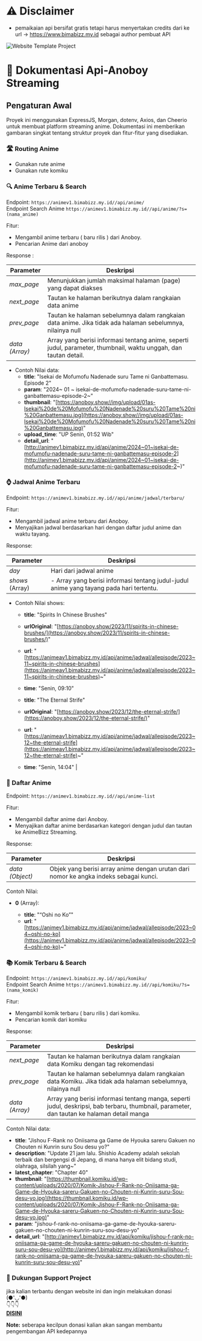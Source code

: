 # ⚠️ Disclaimer

 - pemaikaian api bersifat gratis tetapi harus menyertakan credits dari ke url ->
   https://www.bimabizz.my.id sebagai author pembuat API

![Website Template Project](https://github.com/BimaBizz/Api-Anoboy-Docs/assets/98264074/21e0e364-8065-4e8f-a10e-dac7d3380143)

# 📘 Dokumentasi Api-Anoboy Streaming

## Pengaturan Awal

Proyek ini menggunakan ExpressJS, Morgan, dotenv, Axios, dan Cheerio untuk membuat platform streaming anime. Dokumentasi ini memberikan gambaran singkat tentang struktur proyek dan fitur-fitur yang disediakan.

### 🛣️ Routing Anime

-   Gunakan rute anime
-   Gunakan rute komiku

### 🔍 Anime Terbaru & Search

Endpoint: `https://animev1.bimabizz.my.id//api/anime/` <br/>
Endpoint Search Anime `https://animev1.bimabizz.my.id//api/anime/?s=(nama_anime)`

Fitur:

-   Mengambil anime terbaru ( baru rilis ) dari Anoboy.
-   Pencarian Anime dari anoboy

Response : 

|Parameter|Deskripsi  |
|--|--|
| *max_page* | Menunjukkan jumlah maksimal halaman (page) yang dapat diakses |
| *next_page* | Tautan ke halaman berikutnya dalam rangkaian data anime |
| *prev_page* | Tautan ke halaman sebelumnya dalam rangkaian data anime. Jika tidak ada halaman sebelumnya, nilainya null |
|*data (Array)*| Array yang berisi informasi tentang anime, seperti judul, parameter, thumbnail, waktu unggah, dan tautan detail.|
-   Contoh Nilai data:
    -   **title**: "Isekai de Mofumofu Nadenade suru Tame ni Ganbattemasu. Episode 2"
    -   **param**: "2024~ 01 ~ isekai-de-mofumofu-nadenade-suru-tame-ni-ganbattemasu-episode-2~"
    -   **thumbnail**: "[https://anoboy.show//img/upload/01as-Isekai%20de%20Mofumofu%20Nadenade%20suru%20Tame%20ni%20Ganbattemasu.jpg](https://anoboy.show//img/upload/01as-Isekai%20de%20Mofumofu%20Nadenade%20suru%20Tame%20ni%20Ganbattemasu.jpg)"
    -   **upload_time**: "UP Senin, 01:52 Wib"
    -   **detail_url**: "[http://animev1.bimabizz.my.id/api/anime/2024~01~isekai-de-mofumofu-nadenade-suru-tame-ni-ganbattemasu-episode-2](http://animev1.bimabizz.my.id/api/anime/2024~01~isekai-de-mofumofu-nadenade-suru-tame-ni-ganbattemasu-episode-2~)" 


### ⌚ Jadwal Anime Terbaru

Endpoint: `https://animev1.bimabizz.my.id//api/anime/jadwal/terbaru/`

Fitur:

-   Mengambil jadwal anime terbaru dari Anoboy.
-   Menyajikan jadwal berdasarkan hari dengan daftar judul anime dan waktu tayang.

Response:

| Parameter | Deskripsi |
|--|--|
| *day* | Hari dari jadwal anime |
|*shows* (Array)| -   Array yang berisi informasi tentang judul-judul anime yang tayang pada hari tertentu.
-   Contoh Nilai shows:
    -   **title**: "Spirits In Chinese Brushes"
        
    -   **urlOriginal**: "[https://anoboy.show/2023/11/spirits-in-chinese-brushes/](https://anoboy.show/2023/11/spirits-in-chinese-brushes/)"
        
    -   **url**: "[https://animeav1.bimabizz.my.id/api/anime/jadwal/allepisode/2023~11~spirits-in-chinese-brushes](https://animeav1.bimabizz.my.id/api/anime/jadwal/allepisode/2023~11~spirits-in-chinese-brushes)~"
        
    -   **time**: "Senin, 09:10"
        
    -   **title**: "The Eternal Strife"
        
    -   **urlOriginal**: "[https://anoboy.show/2023/12/the-eternal-strife/](https://anoboy.show/2023/12/the-eternal-strife/)"
        
    -   **url**: "[https://animeav1.bimabizz.my.id/api/anime/jadwal/allepisode/2023~12~the-eternal-strife](https://animeav1.bimabizz.my.id/api/anime/jadwal/allepisode/2023~12~the-eternal-strife)~"
        
    -   **time**: "Senin, 14:04" |


### 📃 Daftar Anime

Endpoint: `https://animev1.bimabizz.my.id//api/anime-list`

Fitur:

-   Mengambil daftar anime dari Anoboy.
-   Menyajikan daftar anime berdasarkan kategori dengan judul dan tautan ke AnimeBizz Streaming.

Response:

| Parameter | Deskripsi |
|--|--|
| *data (Object)* | Objek yang berisi array anime dengan urutan dari nomor ke angka indeks sebagai kunci. |

Contoh Nilai:

-   **0** (Array):
    
    -   **title**: "“Oshi no Ko”"
    -   **url**: "[https://animev1.bimabizz.my.id/api/anime/jadwal/allepisode/2023~04~oshi-no-ko](https://animev1.bimabizz.my.id/api/anime/jadwal/allepisode/2023~04~oshi-no-ko)~"

### 📚 Komik Terbaru & Search

Endpoint: `https://animev1.bimabizz.my.id//api/komiku/` <br/>
Endpoint Search Anime `https://animev1.bimabizz.my.id//api/komiku/?s=(nama_komik)`

Fitur:

-   Mengambil komik terbaru ( baru rilis ) dari komiku.
-   Pencarian komik dari komiku

Response:

| Parameter | Deskripsi |
|--|--|
| *next_page* | Tautan ke halaman berikutnya dalam rangkaian data Komiku dengan tag rekomendasi |
|*prev_page*| Tautan ke halaman sebelumnya dalam rangkaian data Komiku. Jika tidak ada halaman sebelumnya, nilainya null |
|*data (Array)*|Array yang berisi informasi tentang manga, seperti judul, deskripsi, bab terbaru, thumbnail, parameter, dan tautan ke halaman detail manga|

Contoh Nilai data:

-   **title**: "Jishou F-Rank no Oniisama ga Game de Hyouka sareru Gakuen no Chouten ni Kunrin suru Sou desu yo?"
-   **description**: "Update 21 jam lalu. Shishio Academy adalah sekolah terbaik dan bergengsi di Jepang, di mana hanya elit bidang studi, olahraga, silsilah yang~"
-   **latest_chapter**: "Chapter 40"
-   **thumbnail**: "[https://thumbnail.komiku.id/wp-content/uploads/2020/07/Komik-Jishou-F-Rank-no-Oniisama-ga-Game-de-Hyouka-sareru-Gakuen-no-Chouten-ni-Kunrin-suru-Sou-desu-yo.jpg](https://thumbnail.komiku.id/wp-content/uploads/2020/07/Komik-Jishou-F-Rank-no-Oniisama-ga-Game-de-Hyouka-sareru-Gakuen-no-Chouten-ni-Kunrin-suru-Sou-desu-yo.jpg)"
-   **param**: "jishou-f-rank-no-oniisama-ga-game-de-hyouka-sareru-gakuen-no-chouten-ni-kunrin-suru-sou-desu-yo"
-   **detail_url**: "[http://animev1.bimabizz.my.id/api/komiku/jishou-f-rank-no-oniisama-ga-game-de-hyouka-sareru-gakuen-no-chouten-ni-kunrin-suru-sou-desu-yo](http://animev1.bimabizz.my.id/api/komiku/jishou-f-rank-no-oniisama-ga-game-de-hyouka-sareru-gakuen-no-chouten-ni-kunrin-suru-sou-desu-yo)"


### 🥰 Dukungan Support Project

jika kalian terbantu dengan website ini dan ingin melakukan donasi<br/>
(●'◡'●)<br/>
👇👇👇<br/>
**[DISINI](https://saweria.co/BimaBizz)**

**Note:** seberapa kecilpun donasi kalian akan sangan membantu pengembangan API kedepannya

